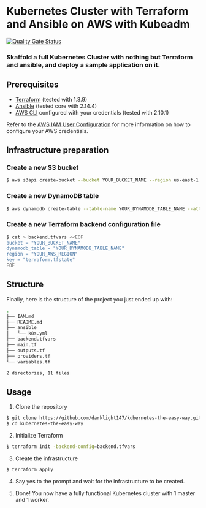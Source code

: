 # Kubernetes Cluster with Terraform and Ansible on AWS with Kubeadm

[![Quality Gate Status](https://sonarcloud.io/api/project_badges/measure?project=darklight147_kubernetes-the-easy-way&metric=alert_status)](https://sonarcloud.io/summary/new_code?id=darklight147_kubernetes-the-easy-way)

### Skaffold a full Kubernetes Cluster with nothing but Terraform and ansible, and deploy a sample application on it.

## Prerequisites

- [Terraform](https://www.terraform.io/downloads.html) (tested with 1.3.9)
- [Ansible](https://docs.ansible.com/ansible/latest/installation_guide/intro_installation.html) (tested core with 2.14.4)
- [AWS CLI](https://docs.aws.amazon.com/cli/latest/userguide/install-cliv2.html) configured with your credentials (tested with 2.10.1)

Refer to the [AWS IAM User Configuration](./IAM.md) for more information on how to configure your AWS credentials.

## Infrastructure preparation

### Create a new S3 bucket

```bash
$ aws s3api create-bucket --bucket YOUR_BUCKET_NAME --region us-east-1
```

### Create a new DynamoDB table

```bash
$ aws dynamodb create-table --table-name YOUR_DYNAMODB_TABLE_NAME --attribute-definitions AttributeName=LockID,AttributeType=S --key-schema AttributeName=LockID,KeyType=HASH --provisioned-throughput ReadCapacityUnits=1,WriteCapacityUnits=1
```

### Create a new Terraform backend configuration file

```bash
$ cat > backend.tfvars <<EOF
bucket = "YOUR_BUCKET_NAME"
dynamodb_table = "YOUR_DYNAMODB_TABLE_NAME"
region = "YOUR_AWS_REGION"
key = "terraform.tfstate"
EOF
```

## Structure

Finally, here is the structure of the project you just ended up with:

```bash
.
├── IAM.md
├── README.md
├── ansible
│   └── k8s.yml
├── backend.tfvars
├── main.tf
├── outputs.tf
├── providers.tf
└── variables.tf

2 directories, 11 files
```

## Usage

1. Clone the repository

```bash
$ git clone https://github.com/darklight147/kubernetes-the-easy-way.git
$ cd kubernetes-the-easy-way
```

2. Initialize Terraform

```bash
$ terraform init -backend-config=backend.tfvars
```

3. Create the infrastructure

```bash
$ terraform apply
```

4. Say yes to the prompt and wait for the infrastructure to be created.

5. Done! You now have a fully functional Kubernetes cluster with 1 master and 1 worker.

<!-- ## Taking Control of the Cluster -->
